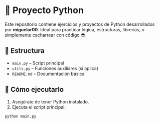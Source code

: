 # 🐍 Proyecto Python

Este repositorio contiene ejercicios y proyectos de Python desarrollados por **miguelar00**. Ideal para practicar lógica, estructuras, librerías, o simplemente cacharrear con código 😎.

## 📁 Estructura

- `main.py` – Script principal
- `utils.py` – Funciones auxiliares (si aplica)
- `README.md` – Documentación básica

## 🚀 Cómo ejecutarlo

1. Asegúrate de tener Python instalado.
2. Ejecuta el script principal:

```bash
python main.py

